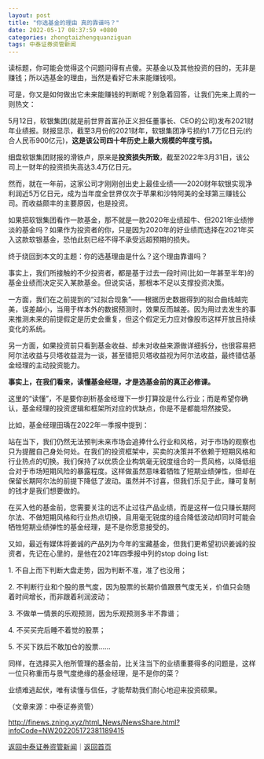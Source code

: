 ```yaml
---
layout: post
title: "你选基金的理由 真的靠谱吗？"
date: 2022-05-17 08:37:59 +0800
categories: zhongtaizhengquanziguan
tags: 中泰证券资管新闻
---
```

<p>读标题，你可能会觉得这个问题问得有点傻。买基金以及其他投资的目的，无非是赚钱；所以选基金的理由，当然是看好它未来能赚钱呗。</p>
 <p>可是，你又是如何做出它未来能赚钱的判断呢？别急着回答，让我们先来上周的一则热文：</p>
 <p>5月12日，软银集团(就是前世界首富孙正义担任董事长、CEO的公司)发布2021财年业绩报。财报显示，截至3月份的2021财年，软银集团净亏损约1.7万亿日元(约合人民币900亿元)，<strong>这是该公司四十年历史上最大规模的年度亏损。</strong></p>
 <p>细盘软银集团财报的滑铁卢，原来是<strong>投资损失所致</strong>，截至2022年3月31日，该公司上一财年的投资损失高达3.4万亿日元。</p>
 <p>然而，就在一年前，这家公司才刚刚创出史上最佳业绩——2020财年软银实现净利润近5万亿日元，成为当年度全世界仅次于苹果和沙特阿美的全球第三赚钱公司。而收益颇丰的主要原因，也是投资。</p>
 <p>如果把软银集团看作一款基金，那不就是一款2020年业绩超牛、但2021年业绩惨淡的基金吗？如果作为投资者的你，只是因为2020年的好业绩而选择在2021年买入这款软银基金，恐怕此刻已经不得不承受远超预期的损失。</p>
 <p>终于绕回到本文的主题：你的选基理由是什么？这个理由靠谱吗？</p>
 <p>事实上，我们所接触的不少投资者，都是基于过去一段时间(比如一年甚至半年)的基金业绩而决定买入某款基金。但说实话，那根本不足以支撑投资决策。</p>
 <p>一方面，我们在之前提到的“过拟合现象”——根据历史数据得到的拟合曲线越完美，误差越小，当用于样本外的数据预测时，效果反而越差。因为用过去发生的事来推测未来的前提假定是历史会重复，但这个假定无力应对像股市这样开放且持续变化的系统。</p>
 <p>另一方面，如果投资前只看到基金收益、却未对收益来源做详细拆分，也很容易把阿尔法收益与贝塔收益混为一谈，甚至错把贝塔收益视为阿尔法收益，最终错估基金经理的主动投资能力。</p>
 <p><strong>事实上，在我们看来，读懂基金经理，才是选基金前的真正必修课。</strong></p>
 <p>这里的“读懂”，不是要你剖析基金经理下一步打算投是什么行业；而是希望你确认，基金经理的投资逻辑和框架所对应的优缺点，你是不是都能坦然接受。</p>
 <p>比如，基金经理田瑀在2022年一季报中提到：</p>
 <p>站在当下，我们仍然无法预判未来市场会追捧什么行业和风格，对于市场的观察也只为提醒自己身处何处。在我们的投资框架中，买卖的决策并不依赖于短期风格和行业热点的切换。我们保持了以优质企业构筑毫无锐度组合的一贯风格，以降低组合对于市场短期风险的暴露程度。这样做虽然意味着牺牲了短期业绩弹性，但却在保留长期阿尔法的前提下降低了波动。虽然并不讨喜，但我们乐见于此，赚可复制的钱才是我们想要做的。</p>
 <p>在买入他的基金前，您需要关注的远不止过往产品业绩，而是这样一位只赚长期阿尔法、不做短期风格和行业热点切换，且用毫无锐度的组合降低波动却同时可能会牺牲短期业绩弹性的基金经理，是不是你愿意接受的。</p>
 <p>又如，最近有媒体将姜诚的产品列为今年的宝藏基金，但我们更希望初识姜诚的投资者，先记在心里的，是他在2021年四季报中列的stop doing list:</p>
 <p>1. 不自上而下判断大盘走势，因为判断不准，准了也没用；</p>
 <p>2. 不判断行业和个股的景气度，因为股票的长期价值跟景气度无关，价值只会随着时间增长，而非跟着利润波动；</p>
 <p>3. 不做单一情景的乐观预测，因为乐观预测多半不靠谱；</p>
 <p>4. 不买买完后睡不着觉的股票；</p>
 <p>5. 不买下跌后不敢加仓的股票……</p>
 <p>同样，在选择买入他所管理的基金前，比关注当下的业绩重要得多的问题是，这样一位只称重而与景气度绝缘的基金经理，是不是你的菜？</p>
 <p>业绩难逃起伏，唯有读懂与信任，才能帮助我们耐心地迎来投资硕果。</p><p class="em_media">（文章来源：中泰证券资管）</p>

<http://finews.zning.xyz/html_News/NewsShare.html?infoCode=NW202205172381189415>

[返回中泰证券资管新闻](//finews.withounder.com/category/zhongtaizhengquanziguan.html)｜[返回首页](//finews.withounder.com/)